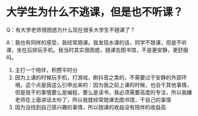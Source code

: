 # 大学生为什么不逃课，但是也不听课？

Q：有大学老师很困惑为什么现在很多大学生不翘课了？

A：我也有同样的感受，我经常翘课。我发现水课的话，同学不翘课，但是不听课，坐在后排玩手机。我当时其实很困惑，翘课去图书馆，不是更安静，更舒服吗。

1. 主打一个陪伴，积攒平时分
2. 因为上课的时候玩手机，打游戏，刷抖音之类的，不需要过于安静的外部环境。这个点是我这么引申出来的：因为我之前上课的时候，也会干其他事情，但是我干的事情要么是编程，要么是读书，我必须需要高度的专注，所以我嫌老师在上面讲话太吵了，所以我就经常翘课去图书馆，干自己的事情
3. 因为没找到自己感兴趣的事情，所以翘课的收益没有陪伴的收益高